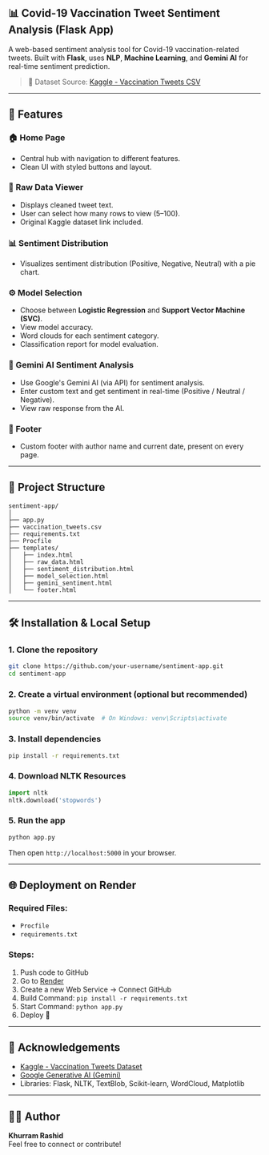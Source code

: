 ## 📊 Covid-19 Vaccination Tweet Sentiment Analysis (Flask App)

A web-based sentiment analysis tool for Covid-19 vaccination-related tweets. Built with **Flask**, uses **NLP**, **Machine Learning**, and **Gemini AI** for real-time sentiment prediction.

> 🔬 Dataset Source: [Kaggle - Vaccination Tweets CSV](https://www.kaggle.com/datasets/abdeltawabali/vaccination-tweets-csv)

---

## 🚀 Features

### 🏠 Home Page
- Central hub with navigation to different features.
- Clean UI with styled buttons and layout.

### 🧾 Raw Data Viewer
- Displays cleaned tweet text.
- User can select how many rows to view (5–100).
- Original Kaggle dataset link included.

### 📊 Sentiment Distribution
- Visualizes sentiment distribution (Positive, Negative, Neutral) with a pie chart.

### ⚙️ Model Selection
- Choose between **Logistic Regression** and **Support Vector Machine (SVC)**.
- View model accuracy.
- Word clouds for each sentiment category.
- Classification report for model evaluation.

### 🤖 Gemini AI Sentiment Analysis
- Use Google's Gemini AI (via API) for sentiment analysis.
- Enter custom text and get sentiment in real-time (Positive / Neutral / Negative).
- View raw response from the AI.

### 🧾 Footer
- Custom footer with author name and current date, present on every page.

---

## 📁 Project Structure

```
sentiment-app/
│
├── app.py
├── vaccination_tweets.csv
├── requirements.txt
├── Procfile
├── templates/
│   ├── index.html
│   ├── raw_data.html
│   ├── sentiment_distribution.html
│   ├── model_selection.html
│   ├── gemini_sentiment.html
│   └── footer.html
```

---

## 🛠️ Installation & Local Setup

### 1. Clone the repository

```bash
git clone https://github.com/your-username/sentiment-app.git
cd sentiment-app
```

### 2. Create a virtual environment (optional but recommended)

```bash
python -m venv venv
source venv/bin/activate  # On Windows: venv\Scripts\activate
```

### 3. Install dependencies

```bash
pip install -r requirements.txt
```

### 4. Download NLTK Resources

```python
import nltk
nltk.download('stopwords')
```

### 5. Run the app

```bash
python app.py
```

Then open `http://localhost:5000` in your browser.

---

## 🌐 Deployment on Render

### Required Files:
- `Procfile`
- `requirements.txt`

### Steps:
1. Push code to GitHub
2. Go to [Render](https://render.com/)
3. Create a new Web Service → Connect GitHub
4. Build Command: `pip install -r requirements.txt`
5. Start Command: `python app.py`
6. Deploy 🚀

---

## 🤝 Acknowledgements

- [Kaggle - Vaccination Tweets Dataset](https://www.kaggle.com/datasets/abdeltawabali/vaccination-tweets-csv)
- [Google Generative AI (Gemini)](https://ai.google.dev/)
- Libraries: Flask, NLTK, TextBlob, Scikit-learn, WordCloud, Matplotlib

---

## 👨‍💻 Author

**Khurram Rashid**  
Feel free to connect or contribute!

